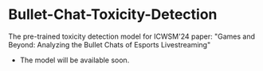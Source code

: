 # Bullet-Chat-Toxicity-Detection
The pre-trained toxicity detection model for ICWSM'24 paper: "Games and Beyond: Analyzing the Bullet Chats of Esports Livestreaming"

- The model will be available soon.

